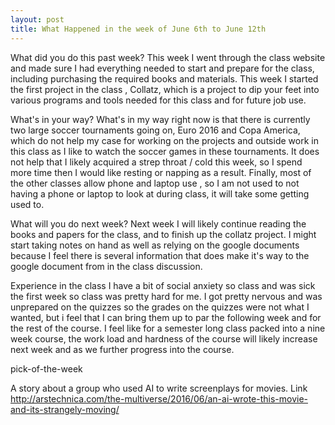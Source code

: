 ```yaml
---
layout: post
title: What Happened in the week of June 6th to June 12th
---
```


What did you do this past week?
  This week I went through the class website and made sure I had everything needed to start and prepare for the class, including purchasing the required books and materials. This week I started the first project in the class , Collatz, which is a project to dip your feet into various programs and tools needed for this class and for future job use.
  
What's in your way?
  What's in my way right now is that there is currently two large soccer tournaments going on, Euro 2016 and Copa America, which do not help my case for working on the projects and outside work in this class as I like to watch the soccer games in these tournaments. It does not help that I likely acquired a strep throat / cold this week, so I spend more time then I would like resting or napping as a result. Finally, most of the other classes allow phone and laptop use , so I am not used to not having a phone or laptop to look at during class, it will take some getting used to.

What will you do next week?
  Next week I will likely continue reading the books and papers for the class, and to finish up the collatz project. I might start taking notes on hand as well as relying on the google documents because I feel there is several information that does make it's way to the google document from in the class discussion.
  
Experience in the class
  I have a bit of social anxiety so class and was sick the first week so class was pretty hard for me. I got pretty nervous and was unprepared on the quizzes so the grades on the quizzes were not what I wanted, but i feel that I can bring them up to par the following week and for the rest of the course. I feel like for a semester long class packed into a nine week course, the work load and hardness of the course will likely increase next week and as we further progress into the course.
  
 pick-of-the-week
 
A story about a group who used AI to write screenplays for movies.
Link
http://arstechnica.com/the-multiverse/2016/06/an-ai-wrote-this-movie-and-its-strangely-moving/
 
